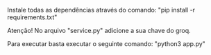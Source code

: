 Instale todas as dependências através do comando:
  "pip install -r requirements.txt"

Atenção! No arquivo "service.py" adicione a sua chave do groq.

Para executar basta executar o seguinte comando:
  "python3 app.py"
